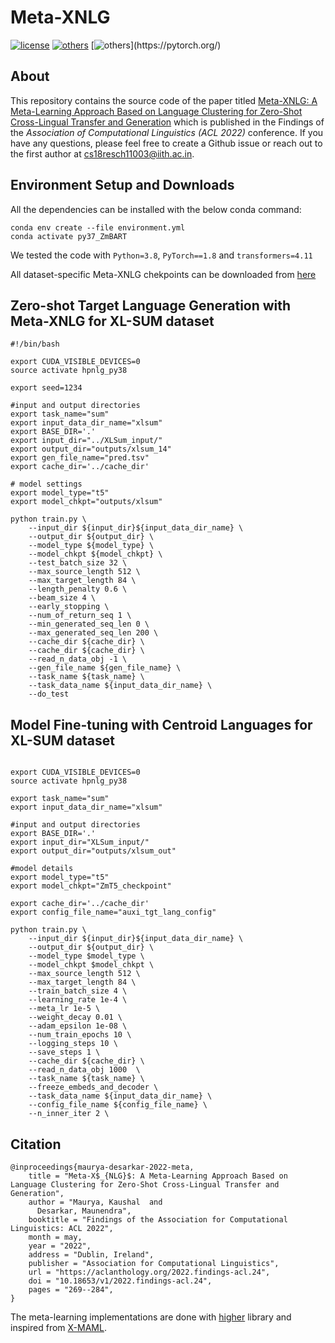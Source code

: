 # Meta-XNLG
[![license](https://img.shields.io/github/license/mashape/apistatus.svg?maxAge=2592000)](https://github.com/Arko98/Hostility-Detection-in-Hindi-Constraint-2021/blob/main/LICENSE)
[![others](https://img.shields.io/badge/Huggingface-Cuda%2011.1.0-brightgreen)](https://huggingface.co/)
[![others](https://img.shields.io/badge/PyTorch-Stable%20(1.8.0)-orange)](https://pytorch.org/)

## About
This repository contains the source code of the paper titled [Meta-XNLG: A Meta-Learning Approach Based on Language Clustering for Zero-Shot Cross-Lingual Transfer and Generation](https://aclanthology.org/2022.findings-acl.24.pdf) which is published in the Findings of the *Association of Computational Linguistics (ACL 2022)* conference. If you have any questions, please feel free to create a Github issue or reach out to the first author at <cs18resch11003@iith.ac.in>.

## Environment Setup and Downloads
All the dependencies can be installed with the below conda command:

``` 
conda env create --file environment.yml
conda activate py37_ZmBART
``` 
We tested the code with ```Python=3.8```, ```PyTorch==1.8``` and ```transformers=4.11```

All dataset-specific Meta-XNLG chekpoints can be downloaded from [here](https://drive.google.com/drive/folders/1ziTVKR7j_yIGDumLRJL-4Bah-uggeuta?usp=sharing)


## Zero-shot Target Language Generation with Meta-XNLG for XL-SUM dataset
```
#!/bin/bash

export CUDA_VISIBLE_DEVICES=0
source activate hpnlg_py38

export seed=1234

#input and output directories
export task_name="sum"
export input_data_dir_name="xlsum"
export BASE_DIR='.'
export input_dir="../XLSum_input/"
export output_dir="outputs/xlsum_14"
export gen_file_name="pred.tsv"
export cache_dir='../cache_dir'

# model settings
export model_type="t5" 
export model_chkpt="outputs/xlsum"

python train.py \
    --input_dir ${input_dir}${input_data_dir_name} \
    --output_dir ${output_dir} \
    --model_type ${model_type} \
    --model_chkpt ${model_chkpt} \
    --test_batch_size 32 \
    --max_source_length 512 \
    --max_target_length 84 \
    --length_penalty 0.6 \
    --beam_size 4 \
    --early_stopping \
    --num_of_return_seq 1 \
    --min_generated_seq_len 0 \
    --max_generated_seq_len 200 \
    --cache_dir ${cache_dir} \
    --cache_dir ${cache_dir} \
    --read_n_data_obj -1 \
    --gen_file_name ${gen_file_name} \
    --task_name ${task_name} \
    --task_data_name ${input_data_dir_name} \
    --do_test 
```

## Model Fine-tuning with Centroid Languages for XL-SUM dataset
```

export CUDA_VISIBLE_DEVICES=0
source activate hpnlg_py38

export task_name="sum"
export input_data_dir_name="xlsum"

#input and output directories
export BASE_DIR='.'
export input_dir="XLSum_input/"
export output_dir="outputs/xlsum_out"

#model details
export model_type="t5" 
export model_chkpt="ZmT5_checkpoint"

export cache_dir='../cache_dir'
export config_file_name="auxi_tgt_lang_config" 

python train.py \
    --input_dir ${input_dir}${input_data_dir_name} \
    --output_dir ${output_dir} \
    --model_type $model_type \
    --model_chkpt $model_chkpt \
    --max_source_length 512 \
    --max_target_length 84 \
    --train_batch_size 4 \
    --learning_rate 1e-4 \
    --meta_lr 1e-5 \
    --weight_decay 0.01 \
    --adam_epsilon 1e-08 \
    --num_train_epochs 10 \
    --logging_steps 10 \
    --save_steps 1 \
    --cache_dir ${cache_dir} \
    --read_n_data_obj 1000  \
    --task_name ${task_name} \
    --freeze_embeds_and_decoder \
    --task_data_name ${input_data_dir_name} \
    --config_file_name ${config_file_name} \
    --n_inner_iter 2 \
```

## Citation

```
@inproceedings{maurya-desarkar-2022-meta,
    title = "Meta-X$_{NLG}$: A Meta-Learning Approach Based on Language Clustering for Zero-Shot Cross-Lingual Transfer and Generation",
    author = "Maurya, Kaushal  and
      Desarkar, Maunendra",
    booktitle = "Findings of the Association for Computational Linguistics: ACL 2022",
    month = may,
    year = "2022",
    address = "Dublin, Ireland",
    publisher = "Association for Computational Linguistics",
    url = "https://aclanthology.org/2022.findings-acl.24",
    doi = "10.18653/v1/2022.findings-acl.24",
    pages = "269--284",
}
```

The meta-learning implementations are done with [higher](https://github.com/facebookresearch/higher) library and inspired from [X-MAML](https://github.com/copenlu/X-MAML).
